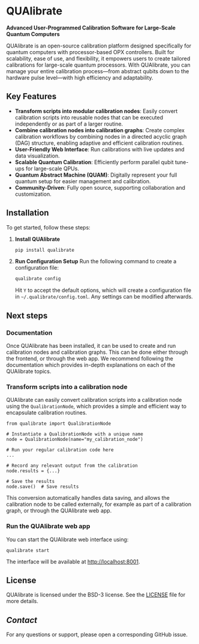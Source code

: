 # QUAlibrate

**Advanced User-Programmed Calibration Software for Large-Scale Quantum Computers**

QUAlibrate is an open-source calibration platform designed specifically for quantum computers with processor-based OPX controllers. Built for scalability, ease of use, and flexibility, it empowers users to create tailored calibrations for large-scale quantum processors. With QUAlibrate, you can manage your entire calibration process—from abstract qubits down to the hardware pulse level—with high efficiency and adaptability.

## Key Features

- **Transform scripts into modular calibration nodes**: Easily convert calibration scripts into reusable nodes that can be executed independently or as part of a larger routine.
- **Combine calibration nodes into calibration graphs**: Create complex calibration workflows by combining nodes in a directed acyclic graph (DAG) structure, enabling adaptive and efficient calibration routines.
- **User-Friendly Web Interface**: Run calibrations with live updates and data visualization.
- **Scalable Quantum Calibration**: Efficiently perform parallel qubit tune-ups for large-scale QPUs.
- **Quantum Abstract Machine (QUAM)**: Digitally represent your full quantum setup for easier management and calibration.
- **Community-Driven**: Fully open source, supporting collaboration and customization.


## Installation

To get started, follow these steps:

1. **Install QUAlibrate**

   ```bash
   pip install qualibrate
   ```

2. **Run Configuration Setup**
   Run the following command to create a configuration file:

   ```bash
   qualibrate config
   ```

   Hit `Y` to accept the default options, which will create a configuration file in `~/.qualibrate/config.toml`. Any settings can be modified afterwards.

## Next steps

### Documentation

Once QUAlibrate has been installed, it can be used to create and run calibration nodes and calibration graphs. This can be done either through the frontend, or through the web app. We recommend following the documentation which provides in-depth explanations on each of the QUAlibrate topics.

### Transform scripts into a calibration node

QUAlibrate can easily convert calibration scripts into a calibration node using the `QualibrationNode`, which provides a simple and efficient way to encapsulate calibration routines.

```
from qualibrate import QualibrationNode

# Instantiate a QualibrationNode with a unique name
node = QualibrationNode(name="my_calibration_node")

# Run your regular calibration code here
...

# Record any relevant output from the calibration
node.results = {...} 

# Save the results
node.save()  # Save results
```

This conversion automatically handles data saving, and allows the calibration node to be called externally, for example as part of a calibration graph, or through the QUAlibrate web app.

### Run the QUAlibrate web app

You can start the QUAlibrate web interface using:

```
qualibrate start
```

The interface will be available at [http://localhost:8001](http://localhost:8001).
<!-- 
## Contributing

We welcome contributions from the community! If you want to report a bug, suggest a new feature, or contribute code, please refer to our [contribution guidelines](https://github.com/qua-platform/qualibrate/blob/main/CONTRIBUTING.md). -->

## License

QUAlibrate is licensed under the BSD-3 license. See the [LICENSE](https://github.com/qua-platform/qualibrate/blob/main/LICENSE) file for more details.

## *Contact*

For any questions or support, please open a corresponding GitHub issue.
